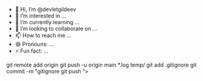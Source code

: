 - 👋 Hi, I’m @devletgildeev
- 👀 I’m interested in ...
- 🌱 I’m currently learning ...
- 💞️ I’m looking to collaborate on ...
- 📫 How to reach me ...
- 😄 Pronouns: ...
- ⚡ Fun fact: ...

<!---
devletgildeev/devletgildeev is a ✨ special ✨ repository because its `README.md` (this file) appears on your GitHub profile.
You can click the Preview link to take a look at your changes.
---> git remote add origin <URL
git push -u origin main
*.log
temp/
git add .gitignore
git commit -m "gitignore
git push
">
